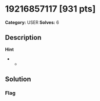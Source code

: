 # 19216857117 [931 pts]

**Category:** USER
**Solves:** 6

## Description
>

**Hint**
* -

## Solution

### Flag

